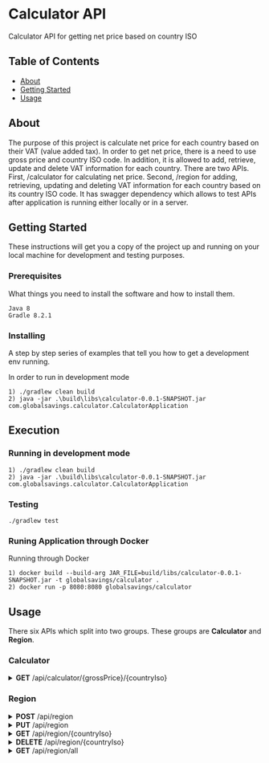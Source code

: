 # Calculator API
Calculator API for getting net price based on country ISO

## Table of Contents
+ [About](#about)
+ [Getting Started](#getting_started)
+ [Usage](#usage)

## About <a name = "about"></a>
The purpose of this project is calculate net price for each country based on their VAT (value added tax). In order to get net price, there is a need to use gross price and country ISO code. In addition, it is allowed to add, retrieve, update and delete VAT information for each country. 
There are two APIs. First, /calculator for calculating net price. Second, /region for adding, retrieving, updating and deleting VAT information for each country based on its country ISO code.
It has swagger dependency which allows to test APIs after application is running either locally or in a server.

## Getting Started <a name = "getting_started"></a>
These instructions will get you a copy of the project up and running on your local machine for development and testing purposes.

### Prerequisites

What things you need to install the software and how to install them.

```
Java 8
Gradle 8.2.1
```

### Installing

A step by step series of examples that tell you how to get a development env running.

In order to run in development mode
```
1) ./gradlew clean build
2) java -jar .\build\libs\calculator-0.0.1-SNAPSHOT.jar com.globalsavings.calculator.CalculatorApplication
```
## Execution
### Running in development mode
```
1) ./gradlew clean build
2) java -jar .\build\libs\calculator-0.0.1-SNAPSHOT.jar com.globalsavings.calculator.CalculatorApplication
```

### Testing
```
./gradlew test
```

### Runing Application through Docker
Running through Docker
```
1) docker build --build-arg JAR_FILE=build/libs/calculator-0.0.1-SNAPSHOT.jar -t globalsavings/calculator .
2) docker run -p 8080:8080 globalsavings/calculator
``````

## Usage <a name = "usage"></a>

There six APIs which split into two groups. These groups are <b>Calculator</b> and <b>Region</b>.

### Calculator

<details>

<summary><b>GET</b> /api/calculator/{grossPrice}/{countryIso}</summary>

<b>URL Params:</b>
```
curl -X GET "http://localhost:8080/api/calculator/100/DE" -H "accept: application/json"
```

<b>Required:</b>
<code>grossPrice </code>
<code>countryIso</code>

<b>Data Params:</b>
None

<b>Success Response:</b>
Code: 200
Content: 
<code>
{
  "grossPrice": 100,
  "netPrice": 85,
  "countryIso": "DE"
}
</code>

</details>

### Region

<details>

<summary><b>POST</b> /api/region</summary>

<b>URL Params:</b>
```
curl -X POST "http://localhost:8080/api/region" -H "accept: application/json" -H "Content-Type: application/json" -d "{ \"countryIso\": \"DE\", \"countryName\": \"Germany\", \"vat\": 0.15}"
```

<b>Required:</b>
All parameters required.

<b>Data Params:</b>
<code>
{
  "countryIso": "DE",
  "countryName": "Germany",
  "vat": 0.15
}
</code>

<b>Success Response:</b>
Code: 201
Content: 
<code>
{
  "countryIso": "DE",
  "countryName": "Germany",
  "vat": 0.15
}
</code>
</details>

<details>

<summary><b>PUT</b> /api/region</summary>

<b>URL Params:</b>
```
curl -X PUT "http://localhost:8080/api/region" -H "accept: application/json" -H "Content-Type: application/json" -d "{ \"countryIso\": \"DE\", \"countryName\": \"Germany\", \"vat\": 0.20}"
```

<b>Required:</b>
All parameters required.

<b>Data Params:</b>
<code>
{
  "countryIso": "DE",
  "countryName": "Germany",
  "vat": 0.20
}
</code>

<b>Success Response:</b>
Code: 200
Content: 
<code>
{
  "countryIso": "DE",
  "countryName": "Germany",
  "vat": 0.20
}
</code>
</details>

<details>

<summary><b>GET</b> /api/region/{countryIso}</summary>

<b>URL Params:</b>
```
curl -X GET "http://localhost:8080/api/region/DE" -H "accept: application/json"
```

<b>Required:</b>
<code>countryIso</code>

<b>Data Params:</b>
None

<b>Success Response:</b>
Code: 200
Content: 
<code>
{
  "countryIso": "DE",
  "countryName": "Germany",
  "vat": 0.20
}
</code>

</details>

<details>

<summary><b>DELETE</b> /api/region/{countryIso}</summary>

<b>URL Params:</b>
```
curl -X DELETE "http://localhost:8080/api/region/DE" -H "accept: application/json"
```

<b>Required:</b>
<code>countryIso</code>

<b>Data Params:</b>
None

<b>Success Response:</b>
Code: 204
Content: No Content
</details>

<details>

<summary><b>GET</b> /api/region/all</summary>

<b>URL Params:</b>
```
curl -X GET "http://localhost:8080/api/region/all" -H "accept: application/json"
```

<b>Required:</b>
None

<b>Data Params:</b>
None

<b>Success Response:</b>
Code: 200
Content: 
<code>
[
  {
    "countryIso": "DE",
    "countryName": "Germany",
    "vat": 0.2
  }
]
</code>
</details>
